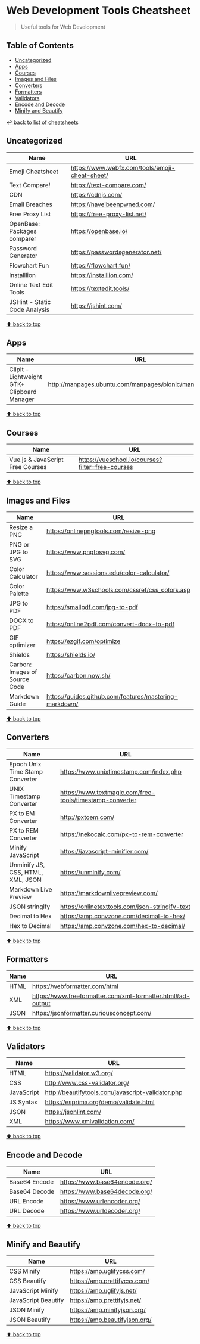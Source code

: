 # Web Development Tools Cheatsheet
> Useful tools for Web Development

## Table of Contents

* [Uncategorized](#uncategorized)
* [Apps](#apps)
* [Courses](#courses)
* [Images and Files](#images-and-files)
* [Converters](#converters)
* [Formatters](#formatters)
* [Validators](#validators)
* [Encode and Decode](#encode-and-decode)
* [Minify and Beautify](#minify-and-beautify)

[↩ back to list of cheatsheets](README.md#list-of-cheatsheets)

## Uncategorized

Name | URL
------------- | -------------
Emoji Cheatsheet | https://www.webfx.com/tools/emoji-cheat-sheet/
Text Compare! | https://text-compare.com/
CDN | https://cdnjs.com/
Email Breaches | https://haveibeenpwned.com/
Free Proxy List | https://free-proxy-list.net/
OpenBase: Packages comparer| https://openbase.io/
Password Generator | https://passwordsgenerator.net/
Flowchart Fun | https://flowchart.fun/
Installlion | https://installlion.com/
Online Text Edit Tools | https://textedit.tools/
JSHint - Static Code Analysis | https://jshint.com/

[⬆ back to top](#table-of-contents)

## Apps

Name | URL
------------- | -------------
 ClipIt - Lightweight GTK+ Clipboard Manager | http://manpages.ubuntu.com/manpages/bionic/man1/clipit.1.html

[⬆ back to top](#table-of-contents)

## Courses

Name | URL
------------- | -------------
Vue.js & JavaScript Free Courses | https://vueschool.io/courses?filter=free-courses

[⬆ back to top](#table-of-contents)

## Images and Files

Name | URL
------------- | -------------
Resize a PNG | https://onlinepngtools.com/resize-png
PNG or JPG to SVG | https://www.pngtosvg.com/
Color Calculator | https://www.sessions.edu/color-calculator/
Color Palette | https://www.w3schools.com/cssref/css_colors.asp
JPG to PDF | https://smallpdf.com/jpg-to-pdf
DOCX to PDF | https://online2pdf.com/convert-docx-to-pdf
GIF optimizer | https://ezgif.com/optimize
Shields | https://shields.io/
Carbon: Images of Source Code | https://carbon.now.sh/
Markdown Guide | https://guides.github.com/features/mastering-markdown/

[⬆ back to top](#table-of-contents)

## Converters

Name | URL
------------- | -------------
Epoch Unix Time Stamp Converter | https://www.unixtimestamp.com/index.php
UNIX Timestamp Converter | https://www.textmagic.com/free-tools/timestamp-converter
PX to EM Converter | http://pxtoem.com/
PX to REM Converter | https://nekocalc.com/px-to-rem-converter
Minify JavaScript | https://javascript-minifier.com/
Unminify JS, CSS, HTML, XML, JSON | https://unminify.com/
Markdown Live Preview | https://markdownlivepreview.com/
JSON stringify | https://onlinetexttools.com/json-stringify-text
Decimal to Hex | https://amp.convzone.com/decimal-to-hex/
Hex to Decimal | https://amp.convzone.com/hex-to-decimal/

[⬆ back to top](#table-of-contents)

## Formatters

Name | URL
------------- | -------------
HTML | https://webformatter.com/html
XML | https://www.freeformatter.com/xml-formatter.html#ad-output
JSON | https://jsonformatter.curiousconcept.com/

[⬆ back to top](#table-of-contents)

## Validators

Name | URL
------------- | -------------
HTML | https://validator.w3.org/
CSS | http://www.css-validator.org/
JavaScript | http://beautifytools.com/javascript-validator.php
JS Syntax | https://esprima.org/demo/validate.html
JSON | https://jsonlint.com/
XML | https://www.xmlvalidation.com/

[⬆ back to top](#table-of-contents)

## Encode and Decode

Name | URL
------------- | -------------
Base64 Encode | https://www.base64encode.org/
Base64 Decode | https://www.base64decode.org/
URL Encode | https://www.urlencoder.org/
URL Decode | https://www.urldecoder.org/

[⬆ back to top](#table-of-contents)

## Minify and Beautify

Name | URL
------------- | -------------
CSS Minify | https://amp.uglifycss.com/
CSS Beautify | https://amp.prettifycss.com/
JavaScript Minify | https://amp.uglifyjs.net/
JavaScript Beautify | https://amp.prettifyjs.net/
JSON Minify | https://amp.minifyjson.org/
JSON Beautify | https://amp.beautifyjson.org/

[⬆ back to top](#table-of-contents)
